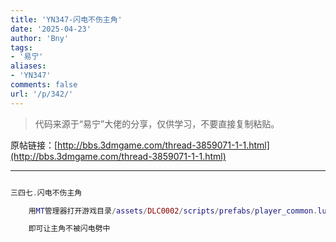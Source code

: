 ```yaml
---
title: 'YN347-闪电不伤主角'
date: '2025-04-23'
author: 'Bny'
tags:
- '易宁'
aliases:
- 'YN347'
comments: false
url: '/p/342/'
---
```


> 代码来源于“易宁”大佬的分享，仅供学习，不要直接复制粘贴。

原帖链接：[http://bbs.3dmgame.com/thread-3859071-1-1.html](http://bbs.3dmgame.com/thread-3859071-1-1.html)

---

```lua  

三四七.闪电不伤主角

	用MT管理器打开游戏目录/assets/DLC0002/scripts/prefabs/player_common.lua文件，将inst:AddComponent("playerlightningtarget")替换为--inst:AddComponent("playerlightningtarget")

	即可让主角不被闪电劈中

```  

